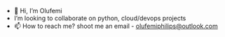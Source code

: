 - 👋 Hi, I’m Olufemi
- I’m looking to collaborate on python, cloud/devops projects
- 📫 How to reach me? shoot me an email - olufemiphilips@outlook.com

<!---
C3driK/C3driK is a ✨ special ✨ repository because its `README.md` (this file) appears on your GitHub profile.
You can click the Preview link to take a look at your changes.
--->
